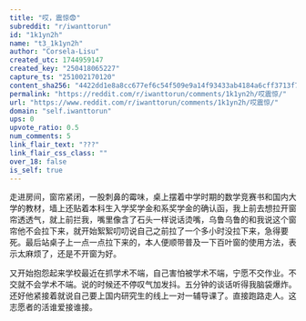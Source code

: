```yaml
---
title: "哎，震惊😨"
subreddit: "r/iwanttorun"
id: "1k1yn2h"
name: "t3_1k1yn2h"
author: "Corsela-Lisu"
created_utc: 1744959147
created_key: "250418065227"
capture_ts: "251002170120"
content_sha256: "4422dd1e8a8cc677ef6c54f509e9a14f93433ab4184a6cff3713f77f3fa3e3da"
permalink: "https://reddit.com/r/iwanttorun/comments/1k1yn2h/哎震惊/"
url: "https://www.reddit.com/r/iwanttorun/comments/1k1yn2h/哎震惊/"
domain: "self.iwanttorun"
ups: 0
upvote_ratio: 0.5
num_comments: 5
link_flair_text: "???"
link_flair_css_class: ""
over_18: false
is_self: true
---
```


走进房间，窗帘紧闭，一股刺鼻的霉味，桌上摆着中学时期的数学竞赛书和国内大学的教材，墙上还贴着本科生入学奖学金和系奖学金的确认函，我上前去想拉开窗帘透透气，就上前拦我，嘴里像含了石头一样说话烫嘴，乌鲁乌鲁的和我说这个窗帘他不会拉下来，就开始絮絮叨叨说自己之前拉了一个多小时没拉下来，急得要死。最后站桌子上一点一点拉下来的，本人便顺带普及一下百叶窗的使用方法，表示太麻烦了，还是不开窗为好。

又开始抱怨起来学校最近在抓学术不端，自己害怕被学术不端，宁愿不交作业。不交就不会学术不端。说的时候还不停叹气加发抖。五分钟的谈话听得我脑袋爆炸。还好他紧接着就说自己要上国内研究生的线上一对一辅导课了。直接跑路走人。这志愿者的活谁爱接谁接。
